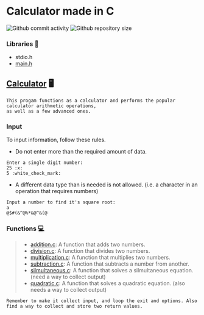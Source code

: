 #	Calculator made in C

![Github commit activity](https://img.shields.io/github/commit-activity/w/Jesulayomy/calculator?style=plastic) ![Github repository size](https://img.shields.io/github/repo-size/Jesulayomy/calculator?style=plastic)

### Libraries :scroll:
- stdio.h
- [main.h](main.h)

## [Calculator](calc.c) :desktop_computer:
```command line
This progam functions as a calculator and performs the popular calculator arithmetic operations, 
as well as a few advanced ones.
```
### Input
To input information, follow these rules.
- Do not enter more than the required amount of data.
```commandline
Enter a single digit number:
25 :x:
5 :white_check_mark:
```
- A different data type than is needed is not allowed. (i.e. a character in an operation that requires numbers)
```commandline
Input a number to find it's square root:
a
@$#(&^@%*&@^&(@
```

### Functions :computer:
>- [addition.c](addition.c):
	A function that adds two numbers.
>- [division.c](division.c):
	A function that divides two numbers.
>- [multiplication.c](multiplication.c):
	A function that multiplies two numbers.
>- [subtraction.c](subtraction.c):
	A function that subtracts a number from another.
>- [silmultaneous.c](silmultaneous.c):
	A function that solves a silmultaneous equation. (need a way to collect output)
>- [quadratic.c](quadratic.c):
	A function that solves a quadratic equation. (also needs a way to collect output)








```commandline
Remember to make it collect input, and loop the exit and options. Also find a way to collect and store two return values.
```
